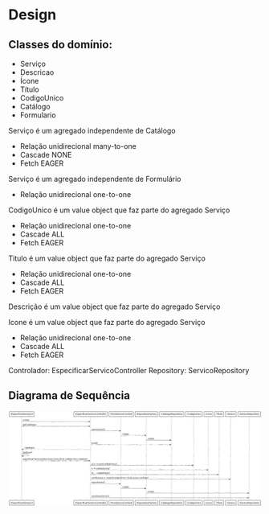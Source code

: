 # Design

## Classes do domínio:

* Serviço
* Descricao
* Ícone
* Título
* CodigoUnico
* Catálogo
* Formulario

Serviço é um agregado independente de Catálogo

* Relação unidirecional many-to-one
* Cascade NONE
* Fetch EAGER

Serviço é um agregado independente de Formulário

* Relação unidirecional one-to-one

CodigoUnico é um value object que faz parte do agregado Serviço

* Relação unidirecional one-to-one
* Cascade ALL
* Fetch EAGER

Titulo é um value object que faz parte do agregado Serviço

* Relação unidirecional one-to-one
* Cascade ALL
* Fetch EAGER

Descrição é um value object que faz parte do agregado Serviço

Icone é um value object que faz parte do agregado Serviço

* Relação unidirecional one-to-one
* Cascade ALL
* Fetch EAGER

Controlador: EspecificarServicoController
Repository: ServicoRepository

## Diagrama de Sequência
![EspecificarServicoSD.png](EspecificarServicoSD.png)